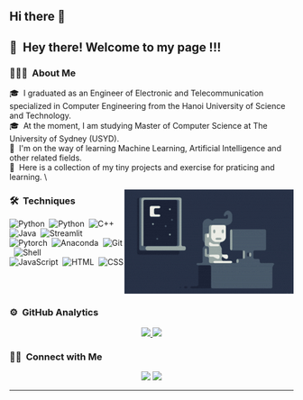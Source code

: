 ## Hi there 👋

<!-- <img alt="Night Coding" src="./assets/Hand%20Wave.gif" width='40' align="left"/> -->

<!-- <h2>Hey there! My name is Hai</h2> -->

## 👋 &nbsp;Hey there! Welcome to my page !!! 

### 👨🏻‍💻 &nbsp;About Me

<!-- 💡 &nbsp;I like to explore new technologies and develop software solutions and quick hacks.\ -->
🎓 &nbsp;I graduated as an Engineer of Electronic and Telecommunication specialized in Computer Engineering from the Hanoi University of Science and Technology.\
🎓 &nbsp;At the moment, I am studying Master of Computer Science at The University of Sydney (USYD).\
🌱 &nbsp;I'm on the way of learning Machine Learning, Artificial Intelligence and other related fields.\
💬 &nbsp;Here is a collection of my tiny projects and exercise for praticing and learning. \

<img alt="Night Coding" src="https://raw.githubusercontent.com/AVS1508/AVS1508/master/assets/Night-Coding.gif" align="right"/>

### 🛠 &nbsp;Techniques

![Python](https://img.shields.io/badge/-Python-05122A?style=flat&logo=python)&nbsp;
![Python](https://img.shields.io/badge/-Jupyter_Notebook-05122A?style=flat&logo=jupyter)&nbsp;
![C++](https://img.shields.io/badge/-C++-05122A?style=flat&logo=C%2B%2B&logoColor=00599C)&nbsp;
![Java](https://img.shields.io/badge/-Java-05122A?style=flat&logo=java)&nbsp;
![Streamlit](https://img.shields.io/badge/-Streamlit-05122A?style=flat&logo=streamlit)&nbsp;\
![Pytorch](https://img.shields.io/badge/-Pytorch-05122A?style=flat&logo=pytorch)&nbsp;
![Anaconda](https://img.shields.io/badge/-Anaconda-05122A?style=flat&logo=anaconda)&nbsp;
![Git](https://img.shields.io/badge/-Git-05122A?style=flat&logo=git)&nbsp;
![Shell](https://img.shields.io/badge/-Shell-05122A?style=flat&logo=shell)&nbsp;\
![JavaScript](https://img.shields.io/badge/-JavaScript-05122A?style=flat&logo=javascript)&nbsp;
![HTML](https://img.shields.io/badge/-HTML-05122A?style=flat&logo=HTML5)&nbsp;
![CSS](https://img.shields.io/badge/-CSS-05122A?style=flat&logo=CSS3&logoColor=1572B6)&nbsp;

<br>

### ⚙️ &nbsp;GitHub Analytics

<!-- <p align="center">
<a href="https://github.com/AVS1508">
  <img height="180em" src="https://github-readme-stats-eight-theta.vercel.app/api?username=AVS1508&show_icons=true&theme=algolia&include_all_commits=true&count_private=true"/>
  <img height="180em" src="https://github-readme-stats-eight-theta.vercel.app/api/top-langs/?username=AVS1508&layout=compact&langs_count=8&theme=algolia"/>
</a>
</p> -->

<p align="center">
<a href="https://github.com/HaiNguyen2903">
  <img height="180em" src="https://github-readme-stats-eight-theta.vercel.app/api?username=HaiNguyen2903&show_icons=true&theme=algolia&include_all_commits=true&count_private=true"/>
  <img height="180em" src="https://github-readme-stats-eight-theta.vercel.app/api/top-langs/?username=HaiNguyen2903&layout=compact&langs_count=8&theme=algolia"/>
</a>
</p>

### 🤝🏻 &nbsp;Connect with Me

<p align="center">
<a href="https://www.linkedin.com/in/nguyenphuchai/"><img src="https://img.shields.io/badge/-Nguyen%20Phuc%20Hai-0077B5?style=flat&logo=Linkedin&logoColor=white"/></a>
<a href="mailto:hainguyen29031412@gmail.com"><img src="https://img.shields.io/badge/-hainguyen29031412@gmail.com-D14836?style=flat&logo=Gmail&logoColor=white"/></a>
</p>

-----

<!--
**DoVuongLoc2642/DoVuongLoc2642** is a ✨ _special_ ✨ repository because its `README.md` (this file) appears on your GitHub profile.

Here are some ideas to get you started:

- 🔭 I’m currently working on ...
- 🌱 I’m currently learning ...
- 👯 I’m looking to collaborate on ...
- 🤔 I’m looking for help with ...
- 💬 Ask me about ...
- 📫 How to reach me: ...
- 😄 Pronouns: ...
- ⚡ Fun fact: ...
-->
